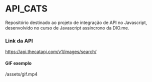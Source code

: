 # API_CATS
Repositório destinado ao projeto de integração de API no Javascript, desenvolvido no curso de Javascript assíncrono da DIO.me.


### Link da API
https://api.thecatapi.com/v1/images/search/

#### GIF exemplo 

/assets/gif.mp4

